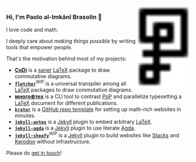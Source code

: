 <img src="glyph.svg" align="right" alt="glyph" title="Title" style="max-height: 256px;" width="30%">

### Hi, I'm Paolo al-Imka&#772;ni&#772; Brasolin 👋

I love code and math.

I deeply care about _making things possible_ by writing tools that empower people.

That's the motivation behind most of my projects:

- [**CoDi**][commutative-diagrams-url] is a [saner][standards-url] [LaTeX][latex-url] package to draw commutative diagrams.
- [**`fletcher`**][fletcher-url]<sup>WIP</sup> is a universal transpiler among all [LaTeX][latex-url] packages to draw commutative diagrams.
- [**многоꙮтех**][mnogootex-url] is a CLI tool to contrast [PoP][pop-url] and parallelize typesetting a [LaTeX][latex-url] document for different publications.
- [**`krater`**][krater-url] is a [GitHub repo template][gh-repo-template-url] for setting up math-rich websites in minutes.
- [**`jekyll-antex`**][jekyll-antex-url] is a [Jekyll][jekyll-url] plugin to embed arbitrary [LaTeX][latex-url].
- [**`jekyll-agda`**][jekyll-agda-url] is a [Jekyll][jekyll-url] plugin to use literate [Agda][agda-url].
- [**`jekyll-sheafy`**][jekyll-sheafy-url]<sup>WIP</sup> is a [Jekyll][jekyll-url] plugin to build websites like [Stacks][stacks-url] and [Kerodon][kerodon-url] without infrastructure.

[commutative-diagrams-url]: https://github.com/paolobrasolin/commutative-diagrams
[mnogootex-url]: https://github.com/paolobrasolin/mnogootex
[fletcher-url]: https://github.com/paolobrasolin/fletcher
[krater-url]: https://github.com/paolobrasolin/krater
[jekyll-antex-url]: https://github.com/paolobrasolin/jekyll-antex
[jekyll-agda-url]: https://github.com/paolobrasolin/jekyll-agda
[jekyll-sheafy-url]: https://github.com/paolobrasolin/jekyll-sheafy
[standards-url]: https://xkcd.com/927/
[latex-url]: https://www.latex-project.org/
[pop-url]: https://en.wikipedia.org/wiki/Publish_or_perish
[gh-repo-template-url]: https://docs.github.com/en/repositories/creating-and-managing-repositories/creating-a-repository-from-a-template
[jekyll-url]: https://jekyllrb.com/
[agda-url]: https://wiki.portal.chalmers.se/agda/pmwiki.php
[stacks-url]: https://stacks.math.columbia.edu/
[kerodon-url]: https://kerodon.net/

Please do [get in touch][linktree-url]!

[linktree-url]: https://linktr.ee/paolo.brasolin
